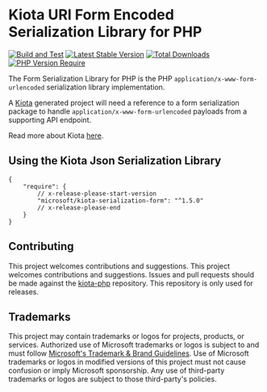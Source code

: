 # Kiota URI Form Encoded Serialization Library for PHP

[![Build and Test](https://github.com/microsoft/kiota-serialization-form-php/actions/workflows/pr-validation.yml/badge.svg?branch=main)](https://github.com/microsoft/kiota-serialization-form-php/actions/workflows/pr-validation.yml)
[![Latest Stable Version](http://poser.pugx.org/microsoft/kiota-serialization-form/v)](https://packagist.org/packages/microsoft/kiota-serialization-form)
[![Total Downloads](http://poser.pugx.org/microsoft/kiota-serialization-form/downloads)](https://packagist.org/packages/microsoft/kiota-serialization-form)
[![PHP Version Require](http://poser.pugx.org/microsoft/kiota-serialization-form/require/php)](https://packagist.org/packages/microsoft/kiota-serialization-form)

The Form Serialization Library for PHP is the PHP `application/x-www-form-urlencoded` serialization library implementation.

A [Kiota](https://github.com/microsoft/kiota) generated project will need a reference to a form serialization package to handle `application/x-www-form-urlencoded` payloads from a supporting API endpoint.

Read more about Kiota [here](https://github.com/microsoft/kiota/blob/main/README.md).

## Using the Kiota Json Serialization Library

```
{
    "require": {
        // x-release-please-start-version
        "microsoft/kiota-serialization-form": "^1.5.0"
        // x-release-please-end
    }
}
```

## Contributing

This project welcomes contributions and suggestions. This project welcomes contributions and suggestions. Issues and pull requests should be made against the [kiota-php](https://github.com/microsoft/kiota-php/) repository.
This repository is only used for releases.

## Trademarks

This project may contain trademarks or logos for projects, products, or services. Authorized use of Microsoft
trademarks or logos is subject to and must follow
[Microsoft's Trademark & Brand Guidelines](https://www.microsoft.com/en-us/legal/intellectualproperty/trademarks/usage/general).
Use of Microsoft trademarks or logos in modified versions of this project must not cause confusion or imply Microsoft sponsorship.
Any use of third-party trademarks or logos are subject to those third-party's policies.
